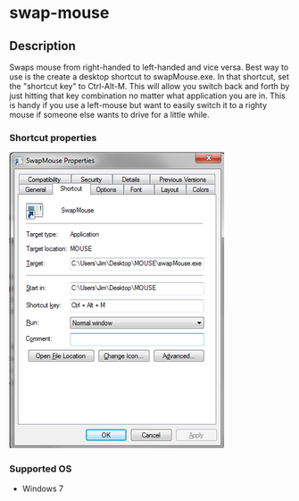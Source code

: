 # swap-mouse

## Description

Swaps mouse from right-handed to left-handed and vice versa.  Best way to use is the create a desktop shortcut to swapMouse.exe.  In that shortcut, set the "shortcut key" to Ctrl-Alt-M.  This will allow you switch back and forth by just hitting that key combination no matter what application you are in.  This is handy if you use a left-mouse but want to easily switch it to a righty mouse if someone else wants to drive for a little while.

### Shortcut properties

![Handy desktop shortcut with shortcut key](shortcut_properties.png?raw=true "Desktop Shortcut")

### Supported OS 

- Windows 7
